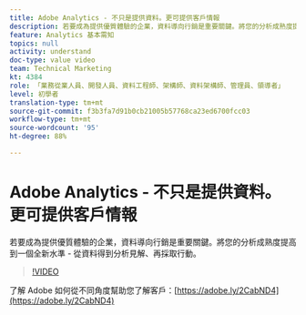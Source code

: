 ```yaml
---
title: Adobe Analytics - 不只是提供資料。更可提供客戶情報
description: 若要成為提供優質體驗的企業，資料導向行銷是重要關鍵。將您的分析成熟度提高到一個全新水準 - 從資料得到分析見解、再採取行動。
feature: Analytics 基本需知
topics: null
activity: understand
doc-type: value video
team: Technical Marketing
kt: 4384
role: 「業務從業人員、開發人員、資料工程師、架構師、資料架構師、管理員、領導者」
level: 初學者
translation-type: tm+mt
source-git-commit: f3b3fa7d91b0cb21005b57768ca23ed6700fcc03
workflow-type: tm+mt
source-wordcount: '95'
ht-degree: 88%

---
```



# Adobe Analytics - 不只是提供資料。更可提供客戶情報

若要成為提供優質體驗的企業，資料導向行銷是重要關鍵。將您的分析成熟度提高到一個全新水準 - 從資料得到分析見解、再採取行動。

>[!VIDEO](https://video.tv.adobe.com/v/31502/?quality=12)

了解 Adobe 如何從不同角度幫助您了解客戶：[https://adobe.ly/2CabND4](https://adobe.ly/2CabND4)
